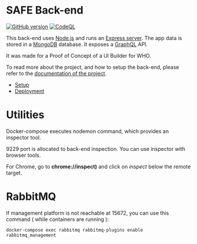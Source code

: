 SAFE Back-end
=======
[![GitHub version](https://img.shields.io/github/v/release/ReliefApplications/emrs-safe-backend)](https://img.shields.io/github/v/release/ReliefApplications/emrs-safe-backend)
[![CodeQL](https://github.com/ReliefApplications/emrs-safe-backend/actions/workflows/codeql-analysis.yml/badge.svg)](https://github.com/ReliefApplications/emrs-safe-backend/actions/workflows/codeql-analysis.yml)

This back-end uses [Node.js](https://nodejs.org) and runs an [Express server](https://expressjs.com). The app data is stored in a [MongoDB](https://www.mongodb.com) database. It exposes a [GraphQL](https://graphql.org/) API.

It was made for a Proof of Concept of a UI Builder for WHO.

To read more about the project, and how to setup the back-end, please refer to the [documentation of the project](https://gitlab.com/who-ems/ui-doc).

*   [Setup](https://gitlab.com/who-ems/ui-doc#how-to-setup)
*   [Deployment](https://gitlab.com/who-ems/ui-doc#how-to-deploy)

# Utilities

Docker-compose executes nodemon command, which provides an inspector tool.

9229 port is allocated to back-end inspection. You can use inspector with browser tools.

For Chrome, go to **chrome://inspect)** and click on *inspect* below the remote target.

# RabbitMQ

If management platform is not reachable at 15672, you can use this command ( while containers are running ):

```
docker-compose exec rabbitmq rabbitmq-plugins enable rabbitmq_management
```
